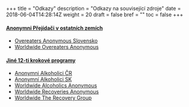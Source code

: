 +++
title = "Odkazy"
description = "Odkazy na související zdroje"
date = 2018-06-04T14:28:14Z
weight = 20
draft = false
bref = ""
toc = false
+++

<h4 class="section-head" id="oa"><a href="#oa">Anonymni Přejídači v ostatních zemích</a></h4>
<p>
  <ul>
    <li><a class="unstyled" href="https://oaslovensko.blogspot.com/">Overeaters Anonymous Slovensko</a></li>
    <li><a class="unstyled" href="https://oa.org/">Worldwide Overeaters Anonymous</a></li>
  </ul>
</p>

<h4 class="section-head" id="oa"><a href="#oa">Jiné 12-ti krokové programy</a></h4>
<p>
  <ul>
    <li><a class="unstyled" href="http://www.anonymnialkoholici.cz">Anonymni Alkoholici ČR</a></li>
    <li><a class="unstyled" href="http://www.alkoholici-anonymni.sk/">Anonymní Alkoholici SK</a></li>
    <li><a class="unstyled" href="https://www.aa.org/">Worldwide Alcoholics Anonymous</a></li>
    <li><a class="unstyled" href="http://www.r-a.org/">Worldwide Recoveries Anonymous</a></li>
    <li><a class="unstyled" href="http://www.therecoverygroup.org">Worldwide The Recovery Group</a></li>
  </ul>
</p>
